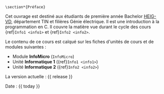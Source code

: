```{raw} latex
\section*{Préface}
```

Cet ouvrage est destiné aux étudiants de première année Bachelor [HEIG-VD](http://heig-vd.ch), département TIN et filières Génie électrique. Il est une introduction à la programmation en C. Il couvre la matière vue durant le cycle des cours {ref}`Info1 <info1>` et {ref}`Info2 <info2>`.

Le contenu de ce cours est calqué sur les fiches d'unités de cours et de modules suivantes :

- Module **InfoMicro** (`InfoMicro`)
- Unité **Informatique 1** ({ref}`Info1 <info1>`)
- Unité **Informatique 2** ({ref}`Info2 <info2>`)

La version actuelle : {{ release }}

Date : {{ today }}
